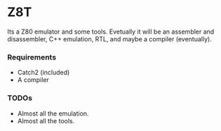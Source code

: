 # Z8T 
Its a Z80 emulator and some tools. Evetually it will be an assembler and disassembler, C++ emulation, RTL, and maybe a compiler (eventually).

### Requirements 
- Catch2 (included)
- A compiler 

### TODOs
- Almost all the emulation.
- Almost all the tools.
